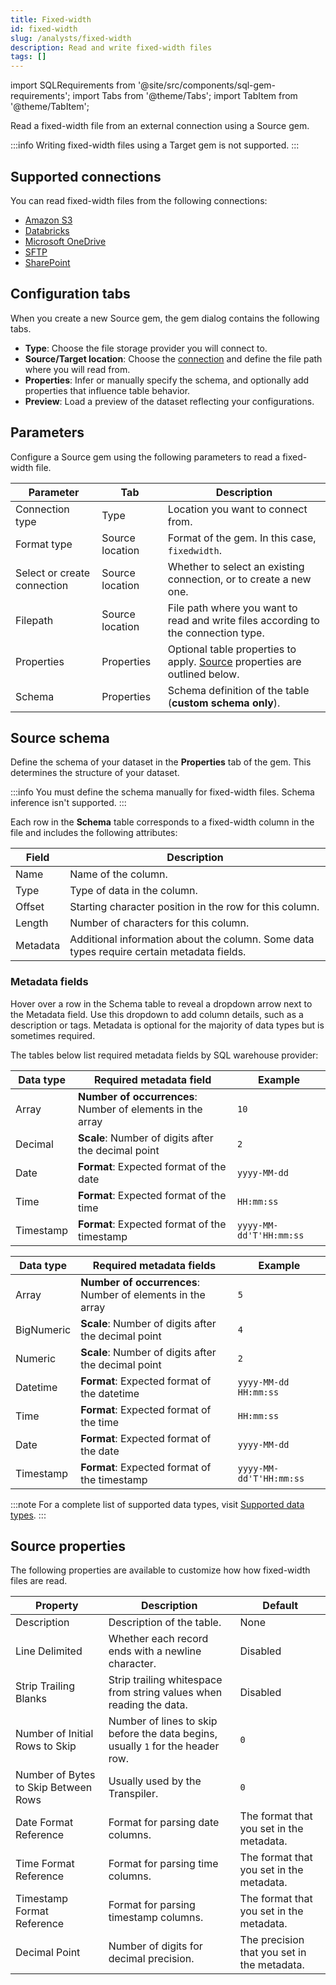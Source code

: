 ```yaml
---
title: Fixed-width
id: fixed-width
slug: /analysts/fixed-width
description: Read and write fixed-width files
tags: []
---
```


import SQLRequirements from '@site/src/components/sql-gem-requirements';
import Tabs from '@theme/Tabs';
import TabItem from '@theme/TabItem';

<SQLRequirements
  execution_engine="Prophecy Automate"
  sql_package_name=""
  sql_package_version=""
/>

Read a fixed-width file from an external connection using a Source gem.

:::info
Writing fixed-width files using a Target gem is not supported.
:::

## Supported connections

You can read fixed-width files from the following connections:

- [Amazon S3](/administration/fabrics/prophecy-fabrics/connections/s3)
- [Databricks](/administration/fabrics/prophecy-fabrics/connections/databricks)
- [Microsoft OneDrive](/administration/fabrics/prophecy-fabrics/connections/onedrive)
- [SFTP](/administration/fabrics/prophecy-fabrics/connections/sftp)
- [SharePoint](/administration/fabrics/prophecy-fabrics/connections/sharepoint)

## Configuration tabs

When you create a new Source gem, the gem dialog contains the following tabs.

- **Type**: Choose the file storage provider you will connect to.
- **Source/Target location**: Choose the [connection](/administration/fabrics/prophecy-fabrics/connections/) and define the file path where you will read from.
- **Properties**: Infer or manually specify the schema, and optionally add properties that influence table behavior.
- **Preview**: Load a preview of the dataset reflecting your configurations.

## Parameters

Configure a Source gem using the following parameters to read a fixed-width file.

| Parameter                   | Tab             | Description                                                                                     |
| --------------------------- | --------------- | ----------------------------------------------------------------------------------------------- |
| Connection type             | Type            | Location you want to connect from.                                                              |
| Format type                 | Source location | Format of the gem. In this case, `fixedwidth`.                                                  |
| Select or create connection | Source location | Whether to select an existing connection, or to create a new one.                               |
| Filepath                    | Source location | File path where you want to read and write files according to the connection type.              |
| Properties                  | Properties      | Optional table properties to apply. [Source](#source-properties) properties are outlined below. |
| Schema                      | Properties      | Schema definition of the table (**custom schema only**).                                        |

## Source schema

Define the schema of your dataset in the **Properties** tab of the gem. This determines the structure of your dataset.

:::info
You must define the schema manually for fixed-width files. Schema inference isn't supported.
:::

Each row in the **Schema** table corresponds to a fixed-width column in the file and includes the following attributes:

| Field    | Description                                                                               |
| -------- | ----------------------------------------------------------------------------------------- |
| Name     | Name of the column.                                                                       |
| Type     | Type of data in the column.                                                               |
| Offset   | Starting character position in the row for this column.                                   |
| Length   | Number of characters for this column.                                                     |
| Metadata | Additional information about the column. Some data types require certain metadata fields. |

### Metadata fields

Hover over a row in the Schema table to reveal a dropdown arrow next to the Metadata field. Use this dropdown to add column details, such as a description or tags. Metadata is optional for the majority of data types but is sometimes required.

The tables below list required metadata fields by SQL warehouse provider:

<Tabs>
<TabItem value="Databricks" label="Databricks">

| Data type | Required metadata field                                    | Example                 |
| --------- | ---------------------------------------------------------- | ----------------------- |
| Array     | **Number of occurrences**: Number of elements in the array | `10`                    |
| Decimal   | **Scale**: Number of digits after the decimal point        | `2`                     |
| Date      | **Format**: Expected format of the date                    | `yyyy-MM-dd`            |
| Time      | **Format**: Expected format of the time                    | `HH:mm:ss`              |
| Timestamp | **Format**: Expected format of the timestamp               | `yyyy-MM-dd'T'HH:mm:ss` |

  </TabItem>
  <TabItem value="BigQuery" label="BigQuery">

| Data type  | Required metadata fields                                   | Example                 |
| ---------- | ---------------------------------------------------------- | ----------------------- |
| Array      | **Number of occurrences**: Number of elements in the array | `5`                     |
| BigNumeric | **Scale**: Number of digits after the decimal point        | `4`                     |
| Numeric    | **Scale**: Number of digits after the decimal point        | `2`                     |
| Datetime   | **Format**: Expected format of the datetime                | `yyyy-MM-dd HH:mm:ss`   |
| Time       | **Format**: Expected format of the time                    | `HH:mm:ss`              |
| Date       | **Format**: Expected format of the date                    | `yyyy-MM-dd`            |
| Timestamp  | **Format**: Expected format of the timestamp               | `yyyy-MM-dd'T'HH:mm:ss` |

  </TabItem>
</Tabs>

:::note
For a complete list of supported data types, visit [Supported data types](/analysts/data-types/).
:::

## Source properties

The following properties are available to customize how how fixed-width files are read.

| Property                             | Description                                                                     | Default                                     |
| ------------------------------------ | ------------------------------------------------------------------------------- | ------------------------------------------- |
| Description                          | Description of the table.                                                       | None                                        |
| Line Delimited                       | Whether each record ends with a newline character.                              | Disabled                                    |
| Strip Trailing Blanks                | Strip trailing whitespace from string values when reading the data.             | Disabled                                    |
| Number of Initial Rows to Skip       | Number of lines to skip before the data begins, usually `1` for the header row. | `0`                                         |
| Number of Bytes to Skip Between Rows | Usually used by the Transpiler.                                                 | `0`                                         |
| Date Format Reference                | Format for parsing date columns.                                                | The format that you set in the metadata.    |
| Time Format Reference                | Format for parsing time columns.                                                | The format that you set in the metadata.    |
| Timestamp Format Reference           | Format for parsing timestamp columns.                                           | The format that you set in the metadata.    |
| Decimal Point                        | Number of digits for decimal precision.                                         | The precision that you set in the metadata. |
